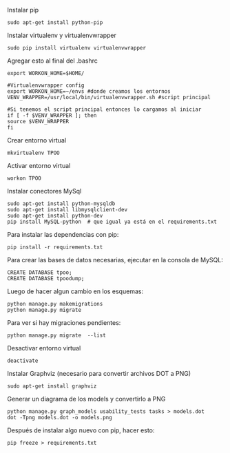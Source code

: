 Instalar pip
```
sudo apt-get install python-pip
```

Instalar virtualenv y virtualenvwrapper
```
sudo pip install virtualenv virtualenvwrapper
```

Agregar esto al final del .bashrc
```
export WORKON_HOME=$HOME/

#Virtualenvwrapper config
export WORKON_HOME=~/envs #donde creamos los entornos
VENV_WRAPPER=/usr/local/bin/virtualenvwrapper.sh #script principal

#Si tenemos el script principal entonces lo cargamos al iniciar
if [ -f $VENV_WRAPPER ]; then
source $VENV_WRAPPER
fi
```


Crear entorno virtual
```
mkvirtualenv TPOO
```

Activar entorno virtual
```
workon TPOO
```

Instalar conectores MySql
```
sudo apt-get install python-mysqldb
sudo apt-get install libmysqlclient-dev
sudo apt-get install python-dev
pip install MySQL-python  # que igual ya está en el requirements.txt
```

Para instalar las dependencias con pip:
```
pip install -r requirements.txt
```

Para crear las bases de datos necesarias, ejecutar en la consola de MySQL:
```
CREATE DATABASE tpoo;
CREATE DATABASE tpoodump;
```

Luego de hacer algun cambio en los esquemas:
```
python manage.py makemigrations
python manage.py migrate
```

Para ver si hay migraciones pendientes:
```
python manage.py migrate  --list
```

Desactivar entorno virtual
```
deactivate
```

Instalar Graphviz (necesario para convertir archivos DOT a PNG)
```
sudo apt-get install graphviz
```

Generar un diagrama de los models y convertirlo a PNG
```
python manage.py graph_models usability_tests tasks > models.dot
dot -Tpng models.dot -o models.png
```

Después de instalar algo nuevo con pip, hacer esto:
```
pip freeze > requirements.txt
```